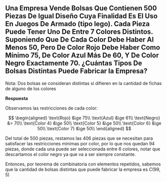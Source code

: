 ## Una Empresa Vende Bolsas Que Contienen 500 Piezas De Igual Diseño Cuya Finalidad Es El Uso En Juegos De Armado (tipo lego). Cada Pieza Puede Tener Uno De Entre 7 Colores Distintos. Suponiendo Que De Cada Color Debe Haber Al Menos 50, Pero De Color Rojo Debe Haber Como Mínimo 75, De Color Azul Más De 60, Y De Color Negro Exactamente 70. ¿Cuántas Tipos De Bolsas Distintas Puede Fabricar la Empresa?

Nota: Dos bolsas se consideran distintas si difieren en la cantidad de fichas de alguno de los colores

**Respuesta**

Observamos las restricciones de cada color:

$$  
\begin{aligned}
\text{Rojo} &\ge 75\\
\text{Azul} &\ge 61\\
\text{Negro} &= 70\\
\text{Color 4} &\ge 50\\
\text{Color 5} &\ge 50\\
\text{Color 6} &\ge 50\\
\text{Color 7} &\ge 50\\
\end{aligned}
$$

Del total de 500 piezas, restamos las 406 piezas que se necesitan para satisfacer las restricciones mínimas por color, por lo que nos quedan 94 piezas, donde cada una puede ser seleccionada entre 6 colores, notar que descartamos el color negro ya que va a ser siempre constante.

Entonces, por teorema de combinatoria con elementos repetidos, sabemos que la cantidad de bolsas distintas que puede fabricar la empresa es $C(99, 5)$
